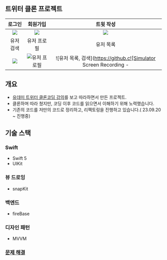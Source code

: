 ## 트위터 클론 프로젝트
| 로그인 | 회원가입 | 트윗 작성 | 
| :--: | :--: | :--: |
| <img src = "https://github.com/user-attachments/assets/a41fc939-029d-4c33-bbe4-7bbe0c8a15f6"> | <img src = https://github.com/KangChangHyeok/TwitterPractice/assets/89637673/e4160f90-eaa2-4964-8376-abfe99bd5b88> | <img src = "https://github.com/user-attachments/assets/aa5ac40f-16c7-4c15-ae37-2e6ad869ef9d"> |
| 유저 검색 | 유저 프로필 | 유저 목록 |  
<img src = "https://github.com/user-attachments/assets/9bbce1b8-4cea-437c-8338-39b4520e5e6e" witdh = 200> | ![유저 프로필](https://github.com/KangChangHyeok/TwitterPractice/assets/89637673/3b934872-dd5e-4801-80af-d5e8cbcc2d96) | ![유저 목록, 검색](https://github.c![Simulator Screen Recording - 

## 개요
- [유데미 트위터 클론코딩 강의](https://www.udemy.com/course/twitter-ios-clone-swift)를 보고 따라하면서 만든 프로젝트.
- 클론하며 따라 쳤지만, 코딩 이후 코드를 읽으면서 이해하기 위해 노력했습니다.
- 기존의 코드를 저만의 코드로 정리하고, 리팩토링을 진행하고 있습니다.( 23.09.20 ~ 진행중)

## 기술 스택
### Swift
- Swift 5
- UIKit

### 뷰 드로잉
- snapKit

### 백엔드
- fireBase

### 디자인 패턴
- MVVM






### [문제 해결](https://www.notion.so/b518961656d645e08a2a5b88f14dd26a)

